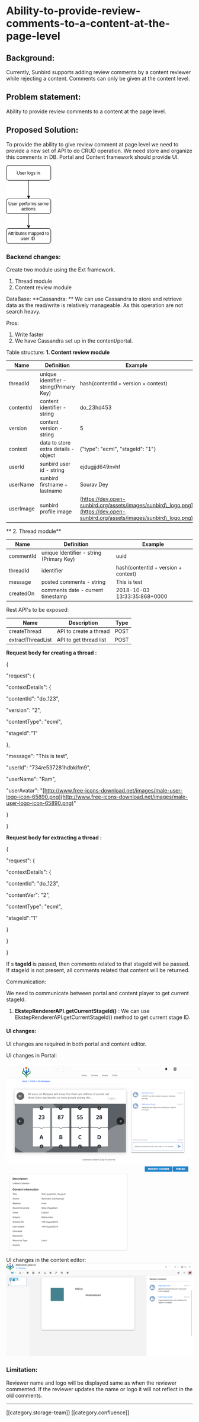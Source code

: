 # Ability-to-provide-review-comments-to-a-content-at-the-page-level

## Background:

Currently, Sunbird supports adding review comments by a content reviewer while rejecting a content. Comments can only be given at the content level.

## Problem statement:

Ability to provide review comments to a content at the page level.

## Proposed Solution:

To provide the ability to give review comment at page level we need to provide a new set of API to do CRUD operation. We need store and organize this comments in DB. Portal and Content framework should provide UI.

![](<../../../../Design/FullExport/images/storage/Untitled Diagram.jpg>)

### Backend changes:

Create two module using the Ext framework.

1. Thread module
2. Content review module

DataBase:  \*\*Cassandra: \*\* We can use Cassandra to store and retrieve data as the read/write is relatively manageable. As this operation are not search heavy.

Pros:&#x20;

1. Write faster
2. We have Cassandra set up in the content/portal.&#x20;

Table structure:           **1. Content review module**

| Name      | Definition                              | Example                                                                                                                      |
| --------- | --------------------------------------- | ---------------------------------------------------------------------------------------------------------------------------- |
| threadId  | unique identifier - string(Primary Key) | hash(contentId + version + context)                                                                                          |
| contentId | content identifier - string             | do\_23hd453                                                                                                                  |
| version   | content version - string                | 5                                                                                                                            |
| context   | data to store extra details - object    | {"type": "ecml", "stageId": "1"}                                                                                             |
| userId    | sunbird user id - string                | ejdugjjd649nvhf                                                                                                              |
| userName  | sunbird firstname + lastname            | Sourav Dey                                                                                                                   |
| userImage | sunbird profile image                   | [https://dev.open-sunbird.org/assets/images/sunbird\_logo.png](https://dev.open-sunbird.org/assets/images/sunbird\_logo.png) |

\*\*         2. Thread module\*\*

| Name      | Definition                               | Example                             |
| --------- | ---------------------------------------- | ----------------------------------- |
| commentId | unique Identifier - string (Primary Key) | uuid                                |
| threadId  | identifier                               | hash(contentId + version + context) |
| message   | posted comments - string                 | This is test                        |
| createdOn | comments date - current timestamp        | 2018-10-03 13:33:35:868+0000        |

Rest API's to be exposed:

| Name              | Description            | Type |
| ----------------- | ---------------------- | ---- |
| createThread      | API to create a thread | POST |
| extractThreadList | API to get thread list | POST |

**Request body for creating a thread :**

{

"request": {

"contextDetails": {

"contentId": "do\_123",

"version": "2",

"contentType": "ecml",

"stageId":"1"

},

"message": "This is test",

"userId": "734re537281hdbkifm9",

"userName": "Ram",

"userAvatar": "[http://www.free-icons-download.net/images/male-user-logo-icon-65890.png](http://www.free-icons-download.net/images/male-user-logo-icon-65890.png)"

}

}

**Request body for extracting a thread :**

{

"request": {

"contextDetails": {

"contentId": "do\_123",

"contentVer": "2",

"contentType": "ecml",

"stageId":"1"

}

}

}

If s **tageId** is passed, then comments related to that stageId will be passed. If stageId is not present, all comments related that content will be returned.

Communication:&#x20;

We need to communicate between portal and content player to get current stageId.

1. **EkstepRendererAPI.getCurrentStageId()** : We can use EkstepRendererAPI.getCurrentStageId() method to get current stage ID.

#### UI changes:

UI changes are required in both portal and content editor.

UI changes in Portal:&#x20;

![](../../../../Design/FullExport/images/storage/2.png)

UI changes in the content editor:![](../../../../Design/FullExport/images/storage/3.png)

### Limitation:&#x20;

Reviewer name and logo will be displayed same as when the reviewer commented. If the reviewer updates the name or logo it will not reflect in the old comments.

***

\[\[category.storage-team]] \[\[category.confluence]]
